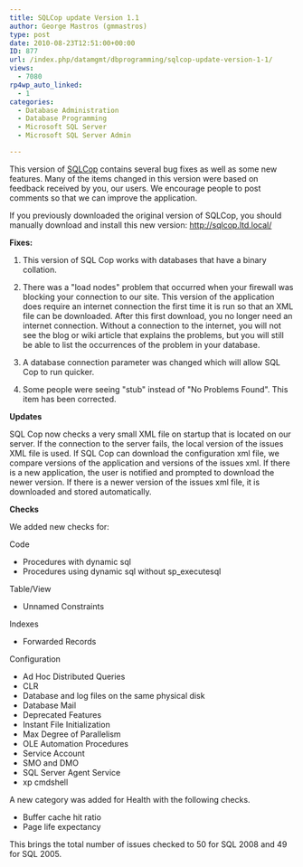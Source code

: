 ```yaml
---
title: SQLCop update Version 1.1
author: George Mastros (gmmastros)
type: post
date: 2010-08-23T12:51:00+00:00
ID: 877
url: /index.php/datamgmt/dbprogramming/sqlcop-update-version-1-1/
views:
  - 7080
rp4wp_auto_linked:
  - 1
categories:
  - Database Administration
  - Database Programming
  - Microsoft SQL Server
  - Microsoft SQL Server Admin

---
```

This version of [SQLCop][1] contains several bug fixes as well as some new features. Many of the items changed in this version were based on feedback received by you, our users. We encourage people to post comments so that we can improve the application.

If you previously downloaded the original version of SQLCop, you should manually download and install this new version: http://sqlcop.ltd.local/

**Fixes:**
  
1. This version of SQL Cop works with databases that have a binary collation.

2. There was a "load nodes" problem that occurred when your firewall was blocking your connection to our site. This version of the application does require an internet connection the first time it is run so that an XML file can be downloaded. After this first download, you no longer need an internet connection. Without a connection to the internet, you will not see the blog or wiki article that explains the problems, but you will still be able to list the occurrences of the problem in your database.

3. A database connection parameter was changed which will allow SQL Cop to run quicker.

4. Some people were seeing "stub" instead of "No Problems Found". This item has been corrected.

**Updates**
  
SQL Cop now checks a very small XML file on startup that is located on our server. If the connection to the server fails, the local version of the issues XML file is used. If SQL Cop can download the configuration xml file, we compare versions of the application and versions of the issues xml. If there is a new application, the user is notified and prompted to download the newer version. If there is a newer version of the issues xml file, it is downloaded and stored automatically.

**Checks**
  
We added new checks for:
  
Code

  * Procedures with dynamic sql
  * Procedures using dynamic sql without sp_executesql

Table/View

  * Unnamed Constraints

Indexes

  * Forwarded Records

Configuration

  * Ad Hoc Distributed Queries
  * CLR
  * Database and log files on the same physical disk
  * Database Mail
  * Deprecated Features
  * Instant File Initialization
  * Max Degree of Parallelism
  * OLE Automation Procedures
  * Service Account
  * SMO and DMO
  * SQL Server Agent Service
  * xp cmdshell

A new category was added for Health with the following checks.

  * Buffer cache hit ratio
  * Page life expectancy

This brings the total number of issues checked to 50 for SQL 2008 and 49 for SQL 2005.

 [1]: http://sqlcop.ltd.local/